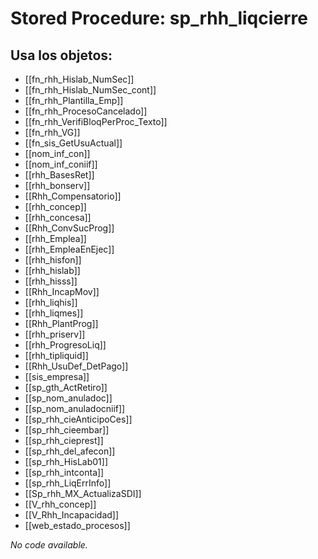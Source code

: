 # Stored Procedure: sp_rhh_liqcierre

## Usa los objetos:
- [[fn_rhh_Hislab_NumSec]]
- [[fn_rhh_Hislab_NumSec_cont]]
- [[fn_rhh_Plantilla_Emp]]
- [[fn_rhh_ProcesoCancelado]]
- [[fn_rhh_VerifiBloqPerProc_Texto]]
- [[fn_rhh_VG]]
- [[fn_sis_GetUsuActual]]
- [[nom_inf_con]]
- [[nom_inf_coniif]]
- [[rhh_BasesRet]]
- [[rhh_bonserv]]
- [[Rhh_Compensatorio]]
- [[rhh_concep]]
- [[rhh_concesa]]
- [[Rhh_ConvSucProg]]
- [[rhh_Emplea]]
- [[rhh_EmpleaEnEjec]]
- [[rhh_hisfon]]
- [[rhh_hislab]]
- [[rhh_hisss]]
- [[Rhh_IncapMov]]
- [[rhh_liqhis]]
- [[rhh_liqmes]]
- [[Rhh_PlantProg]]
- [[rhh_priserv]]
- [[rhh_ProgresoLiq]]
- [[rhh_tipliquid]]
- [[Rhh_UsuDef_DetPago]]
- [[sis_empresa]]
- [[sp_gth_ActRetiro]]
- [[sp_nom_anuladoc]]
- [[sp_nom_anuladocniif]]
- [[sp_rhh_cieAnticipoCes]]
- [[sp_rhh_cieembar]]
- [[sp_rhh_cieprest]]
- [[sp_rhh_del_afecon]]
- [[sp_rhh_HisLab01]]
- [[sp_rhh_intconta]]
- [[sp_rhh_LiqErrInfo]]
- [[Sp_rhh_MX_ActualizaSDI]]
- [[V_rhh_concep]]
- [[V_Rhh_Incapacidad]]
- [[web_estado_procesos]]

*No code available.*
